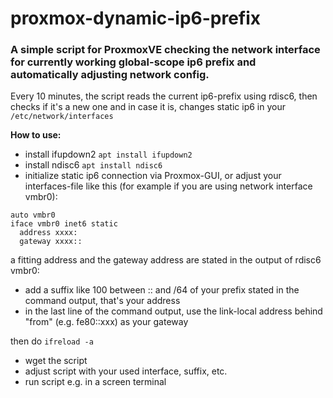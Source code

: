 # proxmox-dynamic-ip6-prefix
### A simple script for ProxmoxVE checking the network interface for currently working global-scope ip6 prefix and automatically adjusting network config.

Every 10 minutes, the script reads the current ip6-prefix using rdisc6, then checks if it's a new one and in case it is, changes static ip6 in your 
```/etc/network/interfaces```

**How to use:**

- install ifupdown2 ```apt install ifupdown2```
- install ndisc6 ```apt install ndisc6```
- initialize static ip6 connection via Proxmox-GUI, or adjust your interfaces-file like this (for example if you are using network interface vmbr0):
```
auto vmbr0
iface vmbr0 inet6 static
  address xxxx:
  gateway xxxx::
```
a fitting address and the gateway address are stated in the output of rdisc6 vmbr0:
- add a suffix like 100 between :: and /64 of your prefix stated in the command output, that's your address
- in the last line of the command output, use the link-local address behind "from" (e.g. fe80::xxx) as your gateway

then do ```ifreload -a```


- wget the script
- adjust script with your used interface, suffix, etc.
- run script e.g. in a screen terminal
